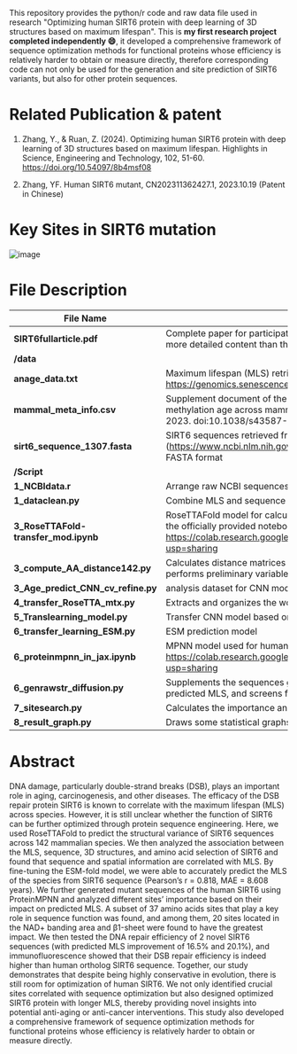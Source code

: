 This repository provides the python/r code and raw data file used in research "Optimizing human SIRT6 protein with deep learning of 3D structures based on maximum lifespan". 
This is <b>my first research project completed independently :smile:</b>, it developed a comprehensive framework of sequence optimization methods for functional proteins whose efficiency is relatively harder to obtain or measure directly, therefore corresponding code can not only be used for the generation and site prediction of SIRT6 variants, but also for other protein sequences.

# Related Publication & patent
1. Zhang, Y., & Ruan, Z. (2024). Optimizing human SIRT6 protein with deep learning of 3D structures based on maximum lifespan. Highlights in Science, Engineering and Technology, 102, 51-60. https://doi.org/10.54097/8b4msf08

2. Zhang, YF. Human SIRT6 mutant, CN202311362427.1, 2023.10.19 (Patent in Chinese)
   
# Key Sites in SIRT6 mutation
![image](https://github.com/user-attachments/assets/70cff515-83bf-415b-b25d-2399168c6eec)

# File Description
|File Name|Function|
|---|---|
|<b>SIRT6fullarticle.pdf|Complete paper for participate in S.-T. Yau High School Science Award 2023, with more detailed content than the published paper|
|<b>/data||
|<b>anage_data.txt|Maximum lifespan (MLS) retrieved from the AnAge database (a sub-library of HAGR, https://genomics.senescence.info/species/index.html)|
|<b>mammal_meta_info.csv|Supplement document of the study "Lu AT, Fei Z, Haghani A, et al. Universal DNA methylation age across mammalian tissues. Nat Aging. Published online August 10, 2023. doi:10.1038/s43587-023-00462-6", provide additional MLS data|
|<b>sirt6_sequence_1307.fasta|SIRT6 sequences retrieved from NCBI ortholog database (https://www.ncbi.nlm.nih.gov/gene/51548/ortholog/?scope=40674&term=SIRT6), FASTA format|
|<b>/Script||
|<b>1_NCBIdata.r| Arrange raw NCBI sequences into a data table format| 
|<b>1_dataclean.py | Combine MLS and sequence data files |
|<b>3_RoseTTAFold-transfer_mod.ipynb | RoseTTAFold model for calculating 3D PDB structures of all sequences, modified from the officially provided notebook file RoseTTAFold.ipynb, colab python code, https://colab.research.google.com/drive/1whVfMQ-syuXFCzv7RokTMt6_g6B6JEep?usp=sharing | 
|<b>3_compute_AA_distance142.py | Calculates distance matrices and dihedral angle data based on predicted PDB file, and performs preliminary variable screening |
|<b>3_Age_predict_CNN_cv_refine.py |  analysis dataset for CNN model |
|<b>4_transfer_RoseTTA_mtx.py | Extracts and organizes the working matrices of RoseTTAFold | 
|<b>5_Translearning_model.py | Transfer CNN model based on working matrices | Organized working matrix files | 
|<b>6_transfer_learning_ESM.py | ESM prediction model | 
|<b>6_proteinmpnn_in_jax.ipynb | MPNN model used for human SIRT6 mutant generation, colab python code, https://colab.research.google.com/drive/1EpHMqmEp1d8_ufBuDa2zN4kEksGNLYRX?usp=sharing |
|<b>6_genrawstr_diffusion.py | Supplements the sequences generated by proteinMPNN to a length of 355, calculates predicted MLS, and screens for optimized sequences | 
|<b>7_sitesearch.py | Calculates the importance and sorts the sites included in the analysis |
|<b>8_result_graph.py | Draws some statistical graphs for the article | 


# Abstract
DNA damage, particularly double-strand breaks (DSB), plays an important role in aging, carcinogenesis, and other diseases. The efficacy of the DSB repair protein SIRT6 is known to correlate with the maximum lifespan (MLS) across species. However, it is still unclear whether the function of SIRT6 can be further optimized through protein sequence engineering. Here, we used RoseTTAFold to predict the structural variance of SIRT6 sequences across 142 mammalian species. We then analyzed the association between the MLS, sequence, 3D structures, and amino acid selection of SIRT6 and found that sequence and spatial information are correlated with MLS. By fine-tuning the ESM-fold model, we were able to accurately predict the MLS of the species from SIRT6 sequence (Pearson’s r = 0.818, MAE = 8.608 years). We further generated mutant sequences of the human SIRT6 using ProteinMPNN and analyzed different sites’ importance based on their impact on predicted MLS. A subset of 37 amino acids sites that play a key role in sequence function was found, and among them, 20 sites located in the NAD+ banding area and β1-sheet were found to have the greatest impact. We then tested the DNA repair efficiency of 2 novel SIRT6 sequences (with predicted MLS improvement of 16.5% and 20.1%), and immunofluorescence showed that their DSB repair efficiency is indeed higher than human ortholog SIRT6 sequence. Together, our study demonstrates that despite being highly conservative in evolution, there is still room for optimization of human SIRT6. We not only identified crucial sites correlated with sequence optimization but also designed optimized SIRT6 protein with longer MLS, thereby providing novel insights into potential anti-aging or anti-cancer interventions. This study also developed a comprehensive framework of sequence optimization methods for functional proteins whose efficiency is relatively harder to obtain or measure directly.
